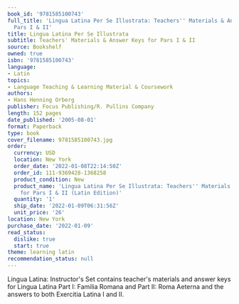 ```yaml
---
book_id: '9781585100743'
full_title: 'Lingua Latina Per Se Illustrata: Teachers'' Materials & Answer Keys for
  Pars I & II'
title: Lingua Latina Per Se Illustrata
subtitle: Teachers' Materials & Answer Keys for Pars I & II
source: Bookshelf
owned: true
isbn: '9781585100743'
language:
- Latin
topics:
- Language Teaching & Learning Material & Coursework
authors:
- Hans Henning Orberg
publisher: Focus Publishing/R. Pullins Company
length: 152 pages
date_published: '2005-08-01'
format: Paperback
type: book
cover_filename: 9781585100743.jpg
order:
  currency: USD
  location: New York
  order_date: '2022-01-08T22:14:50Z'
  order_id: 111-9369428-1368258
  product_condition: New
  product_name: 'Lingua Latina Per Se Illustrata: Teachers'' Materials & Answer Keys
    for Pars I & II (Latin Edition)'
  quantity: '1'
  ship_date: '2022-01-09T06:31:56Z'
  unit_price: '26'
location: New York
purchase_date: '2022-01-09'
read_status:
  dislike: true
  start: true
theme: learning latin
recommendation_status: null
---
```

Lingua Latina: Instructor's Set contains teacher's materials and answer keys for Lingua Latina Part I: Familia Romana and Part II: Roma Aeterna and the answers to both Exercitia Latina I and II.

